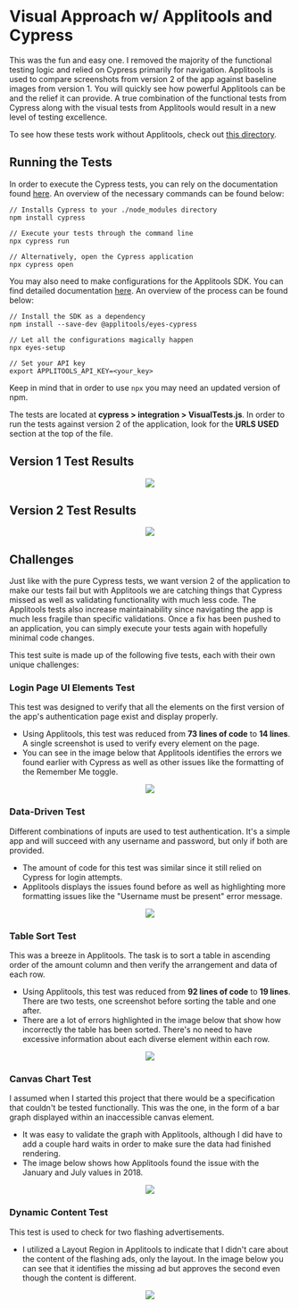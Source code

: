 # Visual Approach w/ Applitools and Cypress

This was the fun and easy one. I removed the majority of the functional testing logic and relied on Cypress primarily for navigation. Applitools is used to compare screenshots from version 2 of the app against baseline images from version 1. You will quickly see how powerful Applitools can be and the relief it can provide. A true combination of the functional tests from Cypress along with the visual tests from Applitools would result in a new level of testing excellence.

To see how these tests work without Applitools, check out [this directory](https://github.com/erdavids/Applitools-Hackathon-2019/tree/master/Traditional).

## Running the Tests

In order to execute the Cypress tests, you can rely on the documentation found [here](https://docs.cypress.io/guides/getting-started/installing-cypress.html#System-requirements). An overview of the necessary commands can be found below:

```
// Installs Cypress to your ./node_modules directory
npm install cypress

// Execute your tests through the command line
npx cypress run

// Alternatively, open the Cypress application
npx cypress open
```

You may also need to make configurations for the Applitools SDK. You can find detailed documentation [here](https://www.npmjs.com/package/@applitools/eyes-cypress#configure-plugin-and-commands). An overview of the process can be found below:

```
// Install the SDK as a dependency
npm install --save-dev @applitools/eyes-cypress

// Let all the configurations magically happen
npx eyes-setup

// Set your API key
export APPLITOOLS_API_KEY=<your_key>
```

Keep in mind that in order to use ```npx``` you may need an updated version of npm.

The tests are located at **cypress > integration > VisualTests.js**. In order to run the tests against version 2 of the application, look for the **URLS USED** section at the top of the file.

## Version 1 Test Results

<p align="center"><img src="https://github.com/erdavids/Applitools-Hackathon-2019/blob/master/Visual/Images/results-v1.png"></p>

## Version 2 Test Results

<p align="center"><img src="https://github.com/erdavids/Applitools-Hackathon-2019/blob/master/Visual/Images/results-v2.png"></p>

## Challenges

Just like with the pure Cypress tests, we want version 2 of the application to make our tests fail but with Applitools we are catching things that Cypress missed as well as validating functionality with much less code. The Applitools tests also increase maintainability since navigating the app is much less fragile than specific validations. Once a fix has been pushed to an application, you can simply execute your tests again with hopefully minimal code changes.

This test suite is made up of the following five tests, each with their own unique challenges:

### Login Page UI Elements Test
This test was designed to verify that all the elements on the first version of the app's authentication page exist and display properly.
- Using Applitools, this test was reduced from **73 lines of code** to **14 lines**. A single screenshot is used to verify every element on the page.
- You can see in the image below that Applitools identifies the errors we found earlier with Cypress as well as other issues like the formatting of the Remember Me toggle.

<p align="center"><img src="https://github.com/erdavids/Applitools-Hackathon-2019/blob/master/Visual/Images/login-form.png"></p>
    
### Data-Driven Test
Different combinations of inputs are used to test authentication. It's a simple app and will succeed with any username and password, but only if both are provided.
- The amount of code for this test was similar since it still relied on Cypress for login attempts.
- Applitools displays the issues found before as well as highlighting more formatting issues like the "Username must be present" error message.

<p align="center"><img src="https://github.com/erdavids/Applitools-Hackathon-2019/blob/master/Visual/Images/login-form-error.png"></p>
    
### Table Sort Test
This was a breeze in Applitools. The task is to sort a table in ascending order of the amount column and then verify the arrangement and data of each row. 
- Using Applitools, this test was reduced from **92 lines of code** to **19 lines**. There are two tests, one screenshot before sorting the table and one after.
- There are a lot of errors highlighted in the image below that show how incorrectly the table has been sorted. There's no need to have excessive information about each diverse element within each row.

<p align="center"><img src="https://github.com/erdavids/Applitools-Hackathon-2019/blob/master/Visual/Images/sorted-table.png"></p>
    
### Canvas Chart Test
I assumed when I started this project that there would be a specification that couldn't be tested functionally. This was the one, in the form of a bar graph displayed within an inaccessible canvas element.
- It was easy to validate the graph with Applitools, although I did have to add a couple hard waits in order to make sure the data had finished rendering.
- The image below shows how Applitools found the issue with the January and July values in 2018.

<p align="center"><img src="https://github.com/erdavids/Applitools-Hackathon-2019/blob/master/Visual/Images/chart-with-2019.png"></p>

### Dynamic Content Test
This test is used to check for two flashing advertisements.
- I utilized a Layout Region in Applitools to indicate that I didn't care about the content of the flashing ads, only the layout. In the image below you can see that it identifies the missing ad but approves the second even though the content is different.

<p align="center"><img src="https://github.com/erdavids/Applitools-Hackathon-2019/blob/master/Visual/Images/layout-ads.png"></p>

